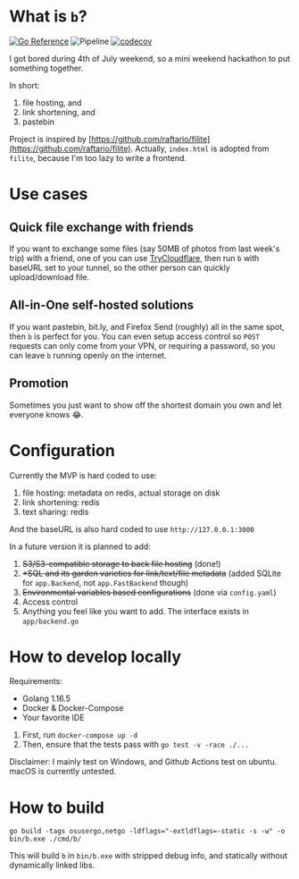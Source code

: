 # What is `b`?
[![Go Reference](https://pkg.go.dev/badge/github.com/zllovesuki/b.svg)](https://pkg.go.dev/github.com/zllovesuki/b) ![Pipeline](https://github.com/zllovesuki/b/actions/workflows/pipeline.yaml/badge.svg) [![codecov](https://codecov.io/gh/zllovesuki/b/branch/main/graph/badge.svg?token=LJHGK83MNI)](https://codecov.io/gh/zllovesuki/b)

I got bored during 4th of July weekend, so a mini weekend hackathon to put something together.

In short:

1. file hosting, and
2. link shortening, and
3. pastebin

Project is inspired by [https://github.com/raftario/filite](https://github.com/raftario/filite). Actually, `index.html` is adopted from `filite`, because I'm too lazy to write a frontend.

# Use cases

## Quick file exchange with friends

If you want to exchange some files (say 50MB of photos from last week's trip) with a friend, one of you can use [TryCloudflare](https://developers.cloudflare.com/cloudflare-one/connections/connect-apps/trycloudflare#using-trycloudflare), then run `b` with baseURL set to your tunnel, so the other person can quickly upload/download file.

## All-in-One self-hosted solutions

If you want pastebin, bit.ly, and Firefox Send (roughly) all in the same spot, then `b` is perfect for you. You can even setup access control so `POST` requests can only come from your VPN, or requiring a password, so you can leave `b` running openly on the internet.

## Promotion

Sometimes you just want to show off the shortest domain you own and let everyone knows 
😂.

# Configuration

Currently the MVP is hard coded to use:

1. file hosting: metadata on redis, actual storage on disk
2. link shortening: redis
3. text sharing: redis

And the baseURL is also hard coded to use `http://127.0.0.1:3000`

In a future version it is planned to add:

1. ~~S3/S3-compatible storage to back file hosting~~ (done!)
2. ~~*SQL and its garden varieties for link/text/file metadata~~ (added SQLite for `app.Backend`, not `app.FastBackend` though)
3. ~~Environmental variables based configurations~~ (done via `config.yaml`)
4. Access control
5. Anything you feel like you want to add. The interface exists in `app/backend.go`

# How to develop locally

Requirements:
- Golang 1.16.5
- Docker & Docker-Compose
- Your favorite IDE

1. First, run `docker-compose up -d`
2. Then, ensure that the tests pass with `go test -v -race ./...`

Disclaimer: I mainly test on Windows, and Github Actions test on ubuntu. macOS is currently untested.

# How to build

`go build -tags osusergo,netgo -ldflags="-extldflags=-static -s -w" -o bin/b.exe ./cmd/b/`

This will build `b` in `bin/b.exe` with stripped debug info, and statically without dynamically linked libs.
